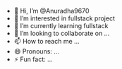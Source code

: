 - 👋 Hi, I’m @Anuradha9670
- 👀 I’m interested in fullstack project
- 🌱 I’m currently learning fullstack 
- 💞️ I’m looking to collaborate on ...
- 📫 How to reach me ...
- 😄 Pronouns: ...
- ⚡ Fun fact: ...

<!---
Anuradha9670/Anuradha9670 is a ✨ special ✨ repository because its `README.md` (this file) appears on your GitHub profile.
You can click the Preview link to take a look at your changes.
--->
